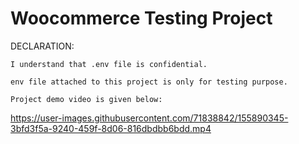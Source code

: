 # Woocommerce Testing Project


DECLARATION:

    I understand that .env file is confidential.
    
    env file attached to this project is only for testing purpose.
    
    Project demo video is given below:


https://user-images.githubusercontent.com/71838842/155890345-3bfd3f5a-9240-459f-8d06-816dbdbb6bdd.mp4

